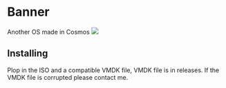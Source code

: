 # Banner
Another OS made in Cosmos
![](https://img.shields.io/github/downloads/EnZon3/Banner/total?color=blue&label=total%20downloads)

## Installing
Plop in the ISO and a compatible VMDK file, VMDK file is in releases. If the VMDK file is corrupted please contact me.
